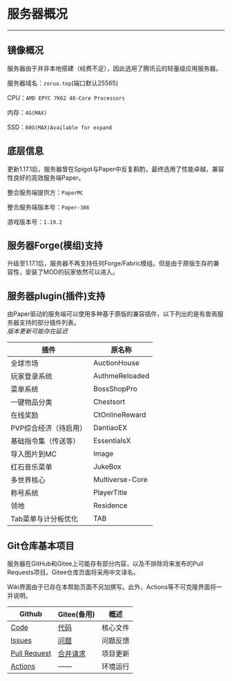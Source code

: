 # 服务器概况
***
## 镜像概况
服务器由于并非本地搭建（经费不足），因此选用了腾讯云的轻量级应用服务器。

服务器域名：`zorua.top`(端口默认25565)

CPU：`AMD EPYC 7K62 48-Core Processors `

内存：`4G(MAX)`

SSD：`80G(MAX)Available for expand`

## 底层信息
更新1.17.1后，服务器曾在Spigot与Paper中反复斟酌，最终选用了性能卓越，兼容性良好的高效服务端Paper。

整合服务端提供方：`PaperMC`

整合服务端版本号：`Paper-386`

游戏版本号：`1.19.2`

## 服务器Forge(模组)支持
升级至1.17.1后，服务器不再支持任何Forge/Fabric模组。但是由于原版生存的兼容性，安装了MOD的玩家依然可以进入。

## 服务器plugin(插件)支持
由Paper驱动的服务端可以使用多种基于原版的兼容插件，以下列出的是有兽焉服务器支持的部分插件列表。</br>  _版本更新可能存在延迟_

| 插件         | 原名称             |
|------------|-----------------|
| 全球市场       | AuctionHouse    |
| 玩家登录系统     | AuthmeReloaded  |
| 菜单系统       | BossShopPro     |
| 一键物品分类     | Chestsort       |
| 在线奖励       | CtOnlineReward  |
| PVP综合经济（待启用）  | DantiaoEX             |
| 基础指令集（传送等） | EssentialsX     |
| 导入图片到MC    | Image           |
| 红石音乐菜单     | JukeBox         |
| 多世界核心      | Multiverse-Core |
| 称号系统       | PlayerTitle     |
| 领地         | Residence       |
| Tab菜单与计分板优化  | TAB             |


## Git仓库基本项目

服务器在GitHub和Gitee上可能存有部分内容，以及不排除将来发布的Pull Requests项目。Gitee仓库页面将采用中文译名。

Wiki界面由于已存在本帮助页面不另加撰写。此外，Actions等不可克隆界面将一并说明。

| Github                                                       | Gitee(备用)                                              | 概述   |
|--------------------------------------------------------------|--------------------------------------------------------|------|
| [Code](https://github.com/ZoruaFox/YSY-Server)               | [代码](https://gitee.com/zorua__fox/YSY-Server)          | 核心文件 |
| [Issues](https://github.com/ZoruaFox/YSY-Server/issues)      | [问题](https://gitee.com/zorua__fox/YSY-Server/issues)   | 问题反馈 |
| [Pull Request](https://github.com/ZoruaFox/YSY-Server/pulls) | [合并请求](https://gitee.com/zorua__fox/YSY-Server/issues) | 项目更新 |
| [Actions](https://github.com/ZoruaFox/YSY-Server/actions)    | ——                                                     | 环境运行 |
